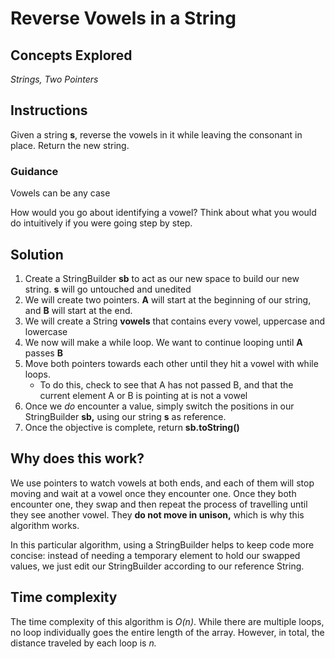 # Reverse Vowels in a String
## Concepts Explored
_Strings, Two Pointers_

## Instructions
Given a string **s**, reverse the vowels in it while leaving the consonant in place. Return the new string.

### Guidance
Vowels can be any case

How would you go about identifying a vowel? Think about what you would do intuitively if you were going step by step.

## Solution
1. Create a StringBuilder **sb** to act as our new space to build our new string. **s** will go untouched and unedited
2. We will create two pointers. **A** will start at the beginning of our string, and **B** will start at the end.
3. We will create a String **vowels** that contains every vowel, uppercase and lowercase
4. We now will make a while loop. We want to continue looping until **A** passes **B**
5. Move both pointers towards each other until they hit a vowel with while loops.
   * To do this, check to see that A has not passed B, and that the current element A or B is pointing at is not a vowel
6. Once we _do_ encounter a value, simply switch the positions in our StringBuilder **sb,** using our string **s** as reference.
7. Once the objective is complete, return **sb.toString()**

## Why does this work?
We use pointers to watch vowels at both ends, and each of them will stop moving and wait at a vowel once they encounter one. Once they both encounter one, they swap and then repeat the process of travelling until they see another vowel. They **do not move in unison,** which is why this algorithm works.

In this particular algorithm, using a StringBuilder helps to keep code more concise: instead of needing a temporary element to hold our swapped values, we just edit our StringBuilder according to our reference String.

## Time complexity
The time complexity of this algorithm is _O(n)_. While there are multiple loops, no loop individually goes the entire length of the array. However, in total, the distance traveled by each loop is _n._
